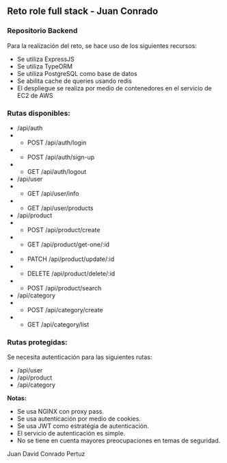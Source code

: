 ## Reto role full stack - Juan Conrado
### Repositorio Backend 

Para la realización del reto, se hace uso de los siguientes recursos:

* Se utiliza ExpressJS
* Se utiliza TypeORM
* Se utiliza PostgreSQL como base de datos
* Se abilita cache de queries usando redis
* El despliegue se realiza por medio de contenedores en el servicio de EC2 de AWS

### Rutas disponibles:

* /api/auth
* - POST /api/auth/login
* - POST /api/auth/sign-up
* - GET /api/auth/logout
* /api/user
* - GET /api/user/info
* - GET /api/user/products
* /api/product
* - POST /api/product/create
* - GET /api/product/get-one/:id
* - PATCH /api/product/update/:id
* - DELETE /api/product/delete/:id
* - POST /api/product/search
* /api/category
* - POST /api/category/create
* - GET /api/category/list

### Rutas protegidas: 

Se necesita autenticación para las siguientes rutas:

* /api/user
* /api/product
* /api/category

**Notas:**

* Se usa NGINX con proxy pass.
* Se usa autenticación por medio de cookies.
* Se usa JWT como estratégia de autenticación.
* El servicio de autenticación es simple.
* No se tiene en cuenta mayores preocupaciones en temas de seguridad.

Juan David Conrado Pertuz